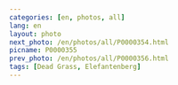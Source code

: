 ```yaml
---
categories: [en, photos, all]
lang: en
layout: photo
next_photo: /en/photos/all/P0000354.html
picname: P0000355
prev_photo: /en/photos/all/P0000356.html
tags: [Dead Grass, Elefantenberg]
---
```

